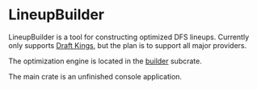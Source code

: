 # LineupBuilder

LineupBuilder is a tool for constructing optimized DFS lineups. Currently only supports
[Draft Kings](https://www.draftkings.com), but the plan is to support all major providers.

The optimization engine is located in the [builder](https://github.com/jsmall53/lineup_builder_rs/tree/master/builder) subcrate.

The main crate is an unfinished console application.
